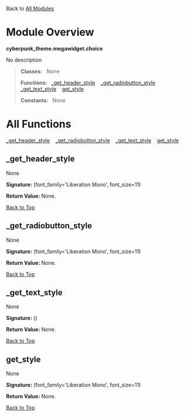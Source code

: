 Back to [All Modules](https://github.com/pyrustic/cyberpunk-theme/blob/master/docs/modules/README.md#readme)

# Module Overview

**cyberpunk\_theme.megawidget.choice**
 
No description

> **Classes:** &nbsp; None
>
> **Functions:** &nbsp; [\_get\_header\_style](#_get_header_style) &nbsp;&nbsp; [\_get\_radiobutton\_style](#_get_radiobutton_style) &nbsp;&nbsp; [\_get\_text\_style](#_get_text_style) &nbsp;&nbsp; [get\_style](#get_style)
>
> **Constants:** &nbsp; None

# All Functions
[\_get\_header\_style](#_get_header_style) &nbsp;&nbsp; [\_get\_radiobutton\_style](#_get_radiobutton_style) &nbsp;&nbsp; [\_get\_text\_style](#_get_text_style) &nbsp;&nbsp; [get\_style](#get_style)

## \_get\_header\_style
None



**Signature:** (font\_family='Liberation Mono', font\_size=11)





**Return Value:** None.

[Back to Top](#module-overview)


## \_get\_radiobutton\_style
None



**Signature:** (font\_family='Liberation Mono', font\_size=11)





**Return Value:** None.

[Back to Top](#module-overview)


## \_get\_text\_style
None



**Signature:** ()





**Return Value:** None.

[Back to Top](#module-overview)


## get\_style
None



**Signature:** (font\_family='Liberation Mono', font\_size=11)





**Return Value:** None.

[Back to Top](#module-overview)


